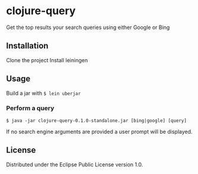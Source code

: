 # clojure-query

Get the top results your search queries using either Google or Bing

## Installation
Clone the project
Install leiningen

## Usage
Build a jar with `$ lein uberjar`

### Perform a query
    $ java -jar clojure-query-0.1.0-standalone.jar [bing|google] [query]

If no search engine arguments are provided a user prompt will be displayed.


## License
Distributed under the Eclipse Public License version 1.0.

